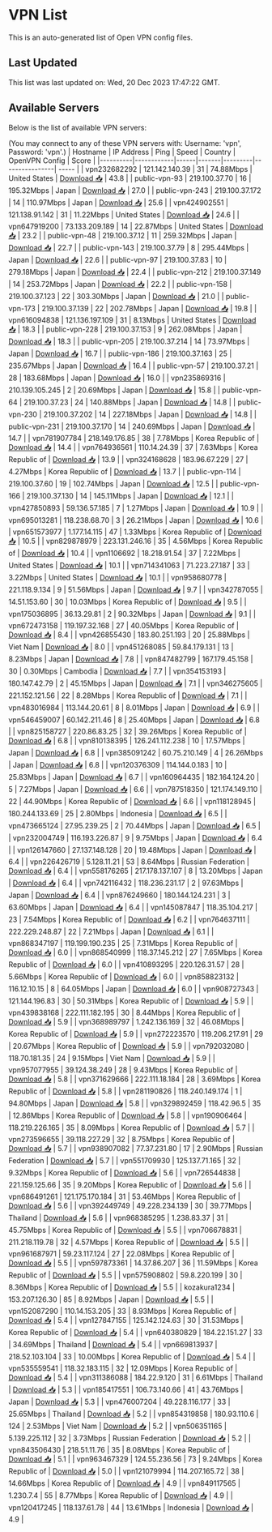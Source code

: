 # VPN List

This is an auto-generated list of Open VPN config files.

## Last Updated

This list was last updated on: Wed, 20 Dec 2023 17:47:22 GMT.

## Available Servers

Below is the list of available VPN servers:

(You may connect to any of these VPN servers with: Username: 'vpn', Password: 'vpn'.)
| Hostname | IP Address | Ping | Speed | Country | OpenVPN Config | Score |
|----------|------------|------|-------|---------|----------------| ----- |
| vpn232682292 | 121.142.140.39 | 31 | 74.88Mbps | United States | [Download 📥](./configs/server_0_US.ovpn) | 43.8 |
| public-vpn-93 | 219.100.37.70 | 16 | 195.32Mbps | Japan | [Download 📥](./configs/server_1_JP.ovpn) | 27.0 |
| public-vpn-243 | 219.100.37.172 | 14 | 110.97Mbps | Japan | [Download 📥](./configs/server_2_JP.ovpn) | 25.6 |
| vpn424902551 | 121.138.91.142 | 31 | 11.22Mbps | United States | [Download 📥](./configs/server_3_US.ovpn) | 24.6 |
| vpn647919200 | 73.133.209.189 | 14 | 22.87Mbps | United States | [Download 📥](./configs/server_4_US.ovpn) | 23.2 |
| public-vpn-48 | 219.100.37.12 | 11 | 259.32Mbps | Japan | [Download 📥](./configs/server_5_JP.ovpn) | 22.7 |
| public-vpn-143 | 219.100.37.79 | 8 | 295.44Mbps | Japan | [Download 📥](./configs/server_6_JP.ovpn) | 22.6 |
| public-vpn-97 | 219.100.37.83 | 10 | 279.18Mbps | Japan | [Download 📥](./configs/server_7_JP.ovpn) | 22.4 |
| public-vpn-212 | 219.100.37.149 | 14 | 253.72Mbps | Japan | [Download 📥](./configs/server_8_JP.ovpn) | 22.2 |
| public-vpn-158 | 219.100.37.123 | 22 | 303.30Mbps | Japan | [Download 📥](./configs/server_9_JP.ovpn) | 21.0 |
| public-vpn-173 | 219.100.37.139 | 22 | 202.78Mbps | Japan | [Download 📥](./configs/server_10_JP.ovpn) | 19.8 |
| vpn616094838 | 121.136.197.109 | 31 | 8.13Mbps | United States | [Download 📥](./configs/server_11_US.ovpn) | 18.3 |
| public-vpn-228 | 219.100.37.153 | 9 | 262.08Mbps | Japan | [Download 📥](./configs/server_12_JP.ovpn) | 18.3 |
| public-vpn-205 | 219.100.37.214 | 14 | 73.97Mbps | Japan | [Download 📥](./configs/server_13_JP.ovpn) | 16.7 |
| public-vpn-186 | 219.100.37.163 | 25 | 235.67Mbps | Japan | [Download 📥](./configs/server_14_JP.ovpn) | 16.4 |
| public-vpn-57 | 219.100.37.21 | 28 | 183.68Mbps | Japan | [Download 📥](./configs/server_15_JP.ovpn) | 16.0 |
| vpn235869316 | 210.139.105.245 | 2 | 20.69Mbps | Japan | [Download 📥](./configs/server_16_JP.ovpn) | 15.8 |
| public-vpn-64 | 219.100.37.23 | 24 | 140.88Mbps | Japan | [Download 📥](./configs/server_17_JP.ovpn) | 14.8 |
| public-vpn-230 | 219.100.37.202 | 14 | 227.18Mbps | Japan | [Download 📥](./configs/server_18_JP.ovpn) | 14.8 |
| public-vpn-231 | 219.100.37.170 | 14 | 240.69Mbps | Japan | [Download 📥](./configs/server_19_JP.ovpn) | 14.7 |
| vpn781907784 | 218.149.176.85 | 38 | 7.78Mbps | Korea Republic of | [Download 📥](./configs/server_20_KR.ovpn) | 14.4 |
| vpn764936561 | 110.14.24.39 | 37 | 7.63Mbps | Korea Republic of | [Download 📥](./configs/server_21_KR.ovpn) | 13.9 |
| vpn324168628 | 183.96.67.229 | 27 | 4.27Mbps | Korea Republic of | [Download 📥](./configs/server_22_KR.ovpn) | 13.7 |
| public-vpn-114 | 219.100.37.60 | 19 | 102.74Mbps | Japan | [Download 📥](./configs/server_23_JP.ovpn) | 12.5 |
| public-vpn-166 | 219.100.37.130 | 14 | 145.11Mbps | Japan | [Download 📥](./configs/server_24_JP.ovpn) | 12.1 |
| vpn427850893 | 59.136.57.185 | 7 | 1.27Mbps | Japan | [Download 📥](./configs/server_25_JP.ovpn) | 10.9 |
| vpn695013281 | 118.238.68.70 | 3 | 26.21Mbps | Japan | [Download 📥](./configs/server_26_JP.ovpn) | 10.6 |
| vpn651573977 | 1.177.14.115 | 47 | 1.33Mbps | Korea Republic of | [Download 📥](./configs/server_27_KR.ovpn) | 10.5 |
| vpn829878979 | 223.131.246.16 | 35 | 4.56Mbps | Korea Republic of | [Download 📥](./configs/server_28_KR.ovpn) | 10.4 |
| vpn1106692 | 18.218.91.54 | 37 | 7.22Mbps | United States | [Download 📥](./configs/server_29_US.ovpn) | 10.1 |
| vpn714341063 | 71.223.27.187 | 33 | 3.22Mbps | United States | [Download 📥](./configs/server_30_US.ovpn) | 10.1 |
| vpn958680778 | 221.118.9.134 | 9 | 51.56Mbps | Japan | [Download 📥](./configs/server_31_JP.ovpn) | 9.7 |
| vpn342787055 | 14.51.153.60 | 30 | 10.03Mbps | Korea Republic of | [Download 📥](./configs/server_32_KR.ovpn) | 9.5 |
| vpn175036895 | 36.13.29.81 | 2 | 90.32Mbps | Japan | [Download 📥](./configs/server_33_JP.ovpn) | 9.1 |
| vpn672473158 | 119.197.32.168 | 27 | 40.05Mbps | Korea Republic of | [Download 📥](./configs/server_34_KR.ovpn) | 8.4 |
| vpn426855430 | 183.80.251.193 | 20 | 25.88Mbps | Viet Nam | [Download 📥](./configs/server_35_VN.ovpn) | 8.0 |
| vpn451268085 | 59.84.179.131 | 13 | 8.23Mbps | Japan | [Download 📥](./configs/server_36_JP.ovpn) | 7.8 |
| vpn847482799 | 167.179.45.158 | 30 | 0.30Mbps | Cambodia | [Download 📥](./configs/server_37_KH.ovpn) | 7.7 |
| vpn354153193 | 180.147.42.79 | 2 | 45.15Mbps | Japan | [Download 📥](./configs/server_38_JP.ovpn) | 7.1 |
| vpn346275605 | 221.152.121.56 | 22 | 8.28Mbps | Korea Republic of | [Download 📥](./configs/server_39_KR.ovpn) | 7.1 |
| vpn483016984 | 113.144.20.61 | 8 | 8.01Mbps | Japan | [Download 📥](./configs/server_40_JP.ovpn) | 6.9 |
| vpn546459007 | 60.142.211.46 | 8 | 25.40Mbps | Japan | [Download 📥](./configs/server_41_JP.ovpn) | 6.8 |
| vpn825158727 | 220.86.83.25 | 32 | 39.26Mbps | Korea Republic of | [Download 📥](./configs/server_42_KR.ovpn) | 6.8 |
| vpn810138395 | 126.241.112.238 | 10 | 17.57Mbps | Japan | [Download 📥](./configs/server_43_JP.ovpn) | 6.8 |
| vpn385091242 | 60.75.210.149 | 4 | 26.26Mbps | Japan | [Download 📥](./configs/server_44_JP.ovpn) | 6.8 |
| vpn120376309 | 114.144.0.183 | 10 | 25.83Mbps | Japan | [Download 📥](./configs/server_45_JP.ovpn) | 6.7 |
| vpn160964435 | 182.164.124.20 | 5 | 7.27Mbps | Japan | [Download 📥](./configs/server_46_JP.ovpn) | 6.6 |
| vpn787518350 | 121.174.149.110 | 22 | 44.90Mbps | Korea Republic of | [Download 📥](./configs/server_47_KR.ovpn) | 6.6 |
| vpn118128945 | 180.244.133.69 | 25 | 2.80Mbps | Indonesia | [Download 📥](./configs/server_48_ID.ovpn) | 6.5 |
| vpn473665124 | 27.95.239.25 | 2 | 70.44Mbps | Japan | [Download 📥](./configs/server_49_JP.ovpn) | 6.5 |
| vpn232004749 | 116.193.226.87 | 9 | 9.75Mbps | Japan | [Download 📥](./configs/server_50_JP.ovpn) | 6.4 |
| vpn126147660 | 27.137.148.128 | 20 | 19.48Mbps | Japan | [Download 📥](./configs/server_51_JP.ovpn) | 6.4 |
| vpn226426719 | 5.128.11.21 | 53 | 8.64Mbps | Russian Federation | [Download 📥](./configs/server_52_RU.ovpn) | 6.4 |
| vpn558176265 | 217.178.137.107 | 8 | 13.20Mbps | Japan | [Download 📥](./configs/server_53_JP.ovpn) | 6.4 |
| vpn742116432 | 118.236.231.17 | 2 | 97.63Mbps | Japan | [Download 📥](./configs/server_54_JP.ovpn) | 6.4 |
| vpn876249660 | 180.144.124.231 | 3 | 63.60Mbps | Japan | [Download 📥](./configs/server_55_JP.ovpn) | 6.4 |
| vpn145087847 | 118.35.104.217 | 23 | 7.54Mbps | Korea Republic of | [Download 📥](./configs/server_56_KR.ovpn) | 6.2 |
| vpn764637111 | 222.229.248.87 | 22 | 7.21Mbps | Japan | [Download 📥](./configs/server_57_JP.ovpn) | 6.1 |
| vpn868347197 | 119.199.190.235 | 25 | 7.31Mbps | Korea Republic of | [Download 📥](./configs/server_58_KR.ovpn) | 6.0 |
| vpn868540999 | 118.37.145.212 | 27 | 7.65Mbps | Korea Republic of | [Download 📥](./configs/server_59_KR.ovpn) | 6.0 |
| vpn410893295 | 220.126.31.57 | 28 | 5.66Mbps | Korea Republic of | [Download 📥](./configs/server_60_KR.ovpn) | 6.0 |
| vpn858823132 | 116.12.10.15 | 8 | 64.05Mbps | Japan | [Download 📥](./configs/server_61_JP.ovpn) | 6.0 |
| vpn908727343 | 121.144.196.83 | 30 | 50.31Mbps | Korea Republic of | [Download 📥](./configs/server_62_KR.ovpn) | 5.9 |
| vpn439838168 | 222.111.182.195 | 30 | 8.44Mbps | Korea Republic of | [Download 📥](./configs/server_63_KR.ovpn) | 5.9 |
| vpn368989797 | 1.242.136.169 | 32 | 46.08Mbps | Korea Republic of | [Download 📥](./configs/server_64_KR.ovpn) | 5.9 |
| vpn272223570 | 119.206.217.91 | 29 | 20.67Mbps | Korea Republic of | [Download 📥](./configs/server_65_KR.ovpn) | 5.9 |
| vpn792032080 | 118.70.181.35 | 24 | 9.15Mbps | Viet Nam | [Download 📥](./configs/server_66_VN.ovpn) | 5.9 |
| vpn957077955 | 39.124.38.249 | 28 | 9.43Mbps | Korea Republic of | [Download 📥](./configs/server_67_KR.ovpn) | 5.8 |
| vpn371629666 | 222.111.18.184 | 28 | 3.69Mbps | Korea Republic of | [Download 📥](./configs/server_68_KR.ovpn) | 5.8 |
| vpn281190826 | 118.240.149.174 | 1 | 94.80Mbps | Japan | [Download 📥](./configs/server_69_JP.ovpn) | 5.8 |
| vpn329892459 | 118.42.96.5 | 35 | 12.86Mbps | Korea Republic of | [Download 📥](./configs/server_70_KR.ovpn) | 5.8 |
| vpn190906464 | 118.219.226.165 | 35 | 8.09Mbps | Korea Republic of | [Download 📥](./configs/server_71_KR.ovpn) | 5.7 |
| vpn273596655 | 39.118.227.29 | 32 | 8.75Mbps | Korea Republic of | [Download 📥](./configs/server_72_KR.ovpn) | 5.7 |
| vpn938907082 | 77.37.231.80 | 17 | 2.90Mbps | Russian Federation | [Download 📥](./configs/server_73_RU.ovpn) | 5.7 |
| vpn551709930 | 125.137.71.165 | 32 | 9.32Mbps | Korea Republic of | [Download 📥](./configs/server_74_KR.ovpn) | 5.6 |
| vpn726544838 | 221.159.125.66 | 35 | 9.20Mbps | Korea Republic of | [Download 📥](./configs/server_75_KR.ovpn) | 5.6 |
| vpn686491261 | 121.175.170.184 | 31 | 53.46Mbps | Korea Republic of | [Download 📥](./configs/server_76_KR.ovpn) | 5.6 |
| vpn392449749 | 49.228.234.139 | 30 | 39.77Mbps | Thailand | [Download 📥](./configs/server_77_TH.ovpn) | 5.6 |
| vpn968385295 | 1.238.83.37 | 31 | 45.75Mbps | Korea Republic of | [Download 📥](./configs/server_78_KR.ovpn) | 5.5 |
| vpn706678831 | 211.218.119.78 | 32 | 4.57Mbps | Korea Republic of | [Download 📥](./configs/server_79_KR.ovpn) | 5.5 |
| vpn961687971 | 59.23.117.124 | 27 | 22.08Mbps | Korea Republic of | [Download 📥](./configs/server_80_KR.ovpn) | 5.5 |
| vpn597873361 | 14.37.86.207 | 36 | 11.59Mbps | Korea Republic of | [Download 📥](./configs/server_81_KR.ovpn) | 5.5 |
| vpn575908802 | 59.8.220.199 | 30 | 8.36Mbps | Korea Republic of | [Download 📥](./configs/server_82_KR.ovpn) | 5.5 |
| kozakura1234 | 153.207.126.30 | 85 | 8.92Mbps | Japan | [Download 📥](./configs/server_83_JP.ovpn) | 5.5 |
| vpn152087290 | 110.14.153.205 | 33 | 8.93Mbps | Korea Republic of | [Download 📥](./configs/server_84_KR.ovpn) | 5.4 |
| vpn127847155 | 125.142.124.63 | 30 | 31.53Mbps | Korea Republic of | [Download 📥](./configs/server_85_KR.ovpn) | 5.4 |
| vpn640380829 | 184.22.151.27 | 33 | 34.69Mbps | Thailand | [Download 📥](./configs/server_86_TH.ovpn) | 5.4 |
| vpn669813937 | 218.52.103.104 | 33 | 10.00Mbps | Korea Republic of | [Download 📥](./configs/server_87_KR.ovpn) | 5.4 |
| vpn535559541 | 118.32.183.115 | 32 | 12.09Mbps | Korea Republic of | [Download 📥](./configs/server_88_KR.ovpn) | 5.4 |
| vpn311386088 | 184.22.9.120 | 31 | 6.61Mbps | Thailand | [Download 📥](./configs/server_89_TH.ovpn) | 5.3 |
| vpn185417551 | 106.73.140.66 | 41 | 43.76Mbps | Japan | [Download 📥](./configs/server_90_JP.ovpn) | 5.3 |
| vpn476007204 | 49.228.116.177 | 33 | 25.65Mbps | Thailand | [Download 📥](./configs/server_91_TH.ovpn) | 5.2 |
| vpn854319858 | 180.93.110.6 | 124 | 2.53Mbps | Viet Nam | [Download 📥](./configs/server_92_VN.ovpn) | 5.2 |
| vpn506351165 | 5.139.225.112 | 32 | 3.73Mbps | Russian Federation | [Download 📥](./configs/server_93_RU.ovpn) | 5.2 |
| vpn843506430 | 218.51.11.76 | 35 | 8.08Mbps | Korea Republic of | [Download 📥](./configs/server_94_KR.ovpn) | 5.1 |
| vpn963467329 | 124.55.236.56 | 73 | 9.24Mbps | Korea Republic of | [Download 📥](./configs/server_95_KR.ovpn) | 5.0 |
| vpn121079994 | 114.207.165.72 | 38 | 14.66Mbps | Korea Republic of | [Download 📥](./configs/server_96_KR.ovpn) | 4.9 |
| vpn849117565 | 1.230.7.4 | 55 | 8.77Mbps | Korea Republic of | [Download 📥](./configs/server_97_KR.ovpn) | 4.9 |
| vpn120417245 | 118.137.61.78 | 44 | 13.61Mbps | Indonesia | [Download 📥](./configs/server_98_ID.ovpn) | 4.9 |
